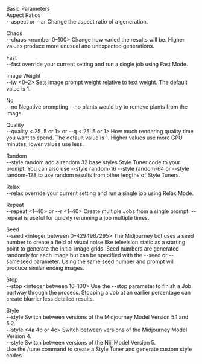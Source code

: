 Basic Parameters  
Aspect Ratios  
--aspect or --ar Change the aspect ratio of a generation.  
  
Chaos  
--chaos <number 0–100> Change how varied the results will be. Higher values produce more unusual and unexpected generations.  
  
Fast  
--fast override your current setting and run a single job using Fast Mode.  
  
Image Weight  
--iw <0–2> Sets image prompt weight relative to text weight. The default value is 1.  
  
No  
--no Negative prompting --no plants would try to remove plants from the image.  
  
Quality  
--quality <.25 .5 or 1> or --q <.25 .5 or 1> How much rendering quality time you want to spend. The default value is 1. Higher values use more GPU minutes; lower values use less.  
  
Random  
--style random add a random 32 base styles Style Tuner code to your prompt. You can also use --style random-16 --style random-64 or --style random-128 to use random results from other lengths of Style Tuners.  
  
Relax  
--relax override your current setting and run a single job using Relax Mode.  
  
Repeat  
--repeat <1–40> or --r <1–40> Create multiple Jobs from a single prompt. --repeat is useful for quickly rerunning a job multiple times.  
  
Seed  
--seed <integer between 0–4294967295> The Midjourney bot uses a seed number to create a field of visual noise like television static as a starting point to generate the initial image grids. Seed numbers are generated randomly for each image but can be specified with the --seed or --sameseed parameter. Using the same seed number and prompt will produce similar ending images.  
  
Stop  
--stop <integer between 10–100> Use the --stop parameter to finish a Job partway through the process. Stopping a Job at an earlier percentage can create blurrier less detailed results.  
  
Style  
--style <raw> Switch between versions of the Midjourney Model Version 5.1 and 5.2.  
--style <4a 4b or 4c> Switch between versions of the Midjourney Model Version 4.  
--style <cute expressive original or scenic> Switch between versions of the Niji Model Version 5.  
Use the /tune command to create a Style Tuner and generate custom style codes.
